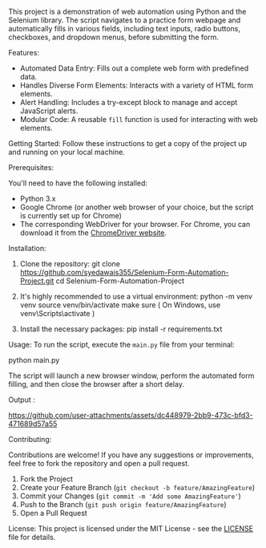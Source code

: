 This project is a demonstration of web automation using Python and the Selenium library. 
The script navigates to a practice form webpage and automatically fills in various fields, 
including text inputs, radio buttons, checkboxes, and dropdown menus, before submitting the form.

Features:

-   Automated Data Entry: Fills out a complete web form with predefined data.
-   Handles Diverse Form Elements: Interacts with a variety of HTML form elements.
-   Alert Handling: Includes a try-except block to manage and accept JavaScript alerts.
-   Modular Code: A reusable `fill` function is used for interacting with web elements.

Getting Started:
Follow these instructions to get a copy of the project up and running on your local machine.

Prerequisites:

You'll need to have the following installed:
*   Python 3.x
*   Google Chrome (or another web browser of your choice, but the script is currently set up for Chrome)
*   The corresponding WebDriver for your browser. For Chrome, you can download it from the [ChromeDriver website](https://chromedriver.chromium.org/downloads).

Installation:

1.  Clone the repository:
    git clone https://github.com/syedawais355/Selenium-Form-Automation-Project.git
    cd Selenium-Form-Automation-Project
 

2.  It's highly recommended to use a virtual environment:
    python -m venv venv
    source venv/bin/activate
    make sure ( On Windows, use venv\Scripts\activate )
    

3.  Install the necessary packages:
    pip install -r requirements.txt
    

Usage:
To run the script, execute the `main.py` file from your terminal:

python main.py

The script will launch a new browser window, perform the automated form filling, and then close the browser after a short delay.

Output  :



https://github.com/user-attachments/assets/dc448979-2bb9-473c-bfd3-471689d57a55



Contributing:


Contributions are welcome! If you have any suggestions or improvements, feel free to fork the repository and open a pull request.

1.  Fork the Project
2.  Create your Feature Branch (`git checkout -b feature/AmazingFeature`)
3.  Commit your Changes (`git commit -m 'Add some AmazingFeature'`)
4.  Push to the Branch (`git push origin feature/AmazingFeature`)
5.  Open a Pull Request

License:
This project is licensed under the MIT License - see the [LICENSE](LICENSE) file for details.
